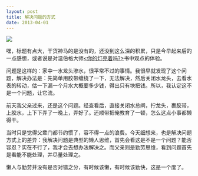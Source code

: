 ```yaml
---
layout: post
title: 解决问题的方式
date: 2013-04-01
---
```


![](http://www.peopledaily.me/wp-content/uploads/2013/03/shangwu2.jpg)

嘿，标题有点大，干货神马的是没有的，还没到这么深的积累，只是今早起来后的一点感想，或者说是对温伯格大师[<你的灯亮着吗?>](http://book.douban.com/subject/1135754/)书中观点的体验。

问题是这样的：家中一水龙头渗水，很平常不过的事情。我很早就发现了这个问题，解决办法是：先简单用胶带缠绕了一下，无法解决，然后关闭水龙头，去看水表的转动，估一下漏一个月水大概要多少钱，得出只有块把钱。所以，我认定这不是一个问题，让它流。

前天我父亲过来，还是这个问题。经查看后，直接关闭水总闸，拧龙头，裹胶带，上胶水，上下下弄了一晚上，弄好了。还顺带把俺教育了一顿，怎么这点小事都懒得干。

当时只是觉得父辈门都节约惯了，容不得一点的浪费。今天细想来，也是解决问题方式上的差异：我解决问题是典型的懒人思维，首先会看这是不是一个问题？能否容忍？实在不行了，我才会去想办法解决之。而父亲则是勤劳思维，看到问题首先是看能不能处理，并尽量处理之。

懒人与勤劳并没有是否对错之分，有时候该懒，有时候该勤快，这是一个度了。

